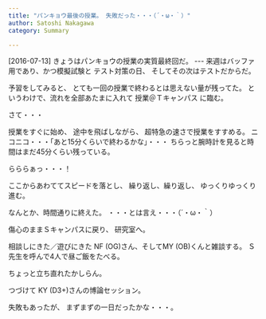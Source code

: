 ```yaml
---
title: "パンキョウ最後の授業。 失敗だった・・・（´・ω・｀）"
author: Satoshi Nakagawa
category: Summary

---
```


[2016-07-13]  きょうはパンキョウの授業の実質最終回だ。
--- 来週はバッファ用であり、かつ模擬試験と
テスト対策の日、
そしてその次はテストだからだ。

 予習をしてみると、
とても一回の授業で終わるとは思えない量が残ってた。
というわけで、流れを全部あたまに入れて
授業＠Ｔキャンパス に臨む。

 さて・・・

 授業をすぐに始め、
途中を飛ばしながら、
超特急の速さで授業をすすめる。
ニコニコ・・・「あと15分くらいで終わるかな」・・・
ちらっと腕時計を見ると時間はまだ45分くらい残っている。

 らららぁっ・・・！

<!--more-->

 ここからあわててスピードを落とし、
繰り返し、繰り返し、
ゆっくりゆっくり進む。

 なんとか、時間通りに終えた。
・・・とは言え・・・（´・ω・｀）

 傷心のままＳキャンパスに戻り、
研究室へ。

 相談しにきた／遊びにきた
NF (OG)さん、そしてMY (OB)くんと雑談する。
Ｓ先生を呼んで4人で昼ご飯をたべる。

 ちょっと立ち直れたかしらん。

 つづけて
KY (D3+)さんの博論セッション。

 失敗もあったが、
まずまずの一日だったかな・・・。

